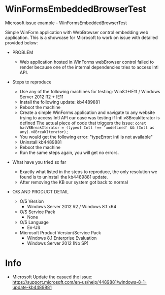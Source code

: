 # WinFormsEmbeddedBrowserTest
Microsoft issue example - WinFormsEmbeddedBrowserTest

Simple WinForm application with WebBrowser control embedding web application.
This is a showcase for Microsoft to work on issue with detailed provided below:

* PROBLEM
    * Web application hosted in WinForms webBrowser control failed to render because one of the internal dependencies tries to access Intl API.
* Steps to reproduce 
    * Use any of the following machines for testing: Win8.1+IE11 / Windows Server 2012 R2 + IE11
    * Install the following update: kb4489881
    * Reboot the machine
    * Create a simple WinForms application and navigate to any website trying to access Intl API our case was testing if Intl.v8BreakIterator is defined
The actual piece of code that triggers the issue:
`const hasV8BreakIterator = (typeof Intl !== 'undefined' && (Intl as any).v8BreakIterator);`
    * You would get the following error: "typeError: intl is not available"
    * Uninstall kb4489881
    * Reboot the machine
    * Run the same steps again, you will get no errors.
* What have you tried so far
    * Exactly what listed in the steps to reproduce, the only resolution we found is to uninstall the kb4489881 update. 
    * After removing the KB our system got back to normal   
 
* O/S AND PRODUCT DETAIL 
    * O/S Version 
        * Windows Server 2012 R2 / Windows 8.1 x64   
    * O/S Service Pack 
        *   None
    * O/S Language   
        * En-US
    * Microsoft Product Version/Service Pack        
        * Windows 8.1 Enterprise Evaluation
        * Windows Server 2012 (No SP) 

# Info
* Microsoft Update the casued the issue: https://support.microsoft.com/en-us/help/4489881/windows-8-1-update-kb4489881
